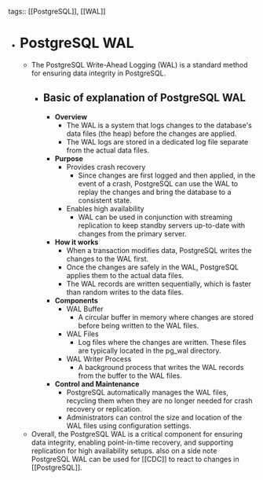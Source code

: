 tags:: [[PostgreSQL]], [[WAL]]

- # PostgreSQL WAL
	- The PostgreSQL Write-Ahead Logging (WAL) is a standard method for ensuring data integrity in PostgreSQL.
		- ## Basic of explanation of PostgreSQL WAL
			- **Overview**
				- The WAL is a system that logs changes to the database's data files (the heap) before the changes are applied.
				- The WAL logs are stored in a dedicated log file separate from the actual data files.
			- **Purpose**
				- Provides crash recovery
					- Since changes are first logged and then applied, in the event of a crash, PostgreSQL can use the WAL to replay the changes and bring the database to a consistent state.
				- Enables high availability
					- WAL can be used in conjunction with streaming replication to keep standby servers up-to-date with changes from the primary server.
			- **How it works**
				- When a transaction modifies data, PostgreSQL writes the changes to the WAL first.
				- Once the changes are safely in the WAL, PostgreSQL applies them to the actual data files.
				- The WAL records are written sequentially, which is faster than random writes to the data files.
			- **Components**
				- WAL Buffer
					- A circular buffer in memory where changes are stored before being written to the WAL files.
				- WAL Files
					- Log files where the changes are written. These files are typically located in the pg_wal directory.
				- WAL Writer Process
					- A background process that writes the WAL records from the buffer to the WAL files.
			- **Control and Maintenance**
				- PostgreSQL automatically manages the WAL files, recycling them when they are no longer needed for crash recovery or replication.
				- Administrators can control the size and location of the WAL files using configuration settings.
	- Overall, the PostgreSQL WAL is a critical component for ensuring data integrity, enabling point-in-time recovery, and supporting replication for high availability setups. also on a side note PostgreSQL WAL can be used for [[CDC]] to react to changes in [[PostgreSQL]].